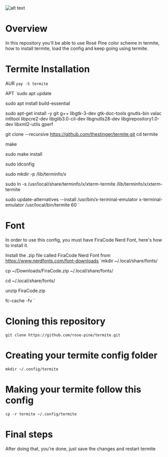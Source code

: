 ![alt text](https://cdn.discordapp.com/attachments/608697372054126594/775783910243303504/unknown.png)

# Overview
In this repository you'll be able to use Rosé Pine color scheme in termite, how to install termite, load the config and keep going using termite.

# Termite Installation
AUR
`yay -S termite
`


APT
`sudo apt update

sudo apt install build-essential

sudo apt-get install -y git g++ libgtk-3-dev gtk-doc-tools gnutls-bin valac intltool libpcre2-dev libglib3.0-cil-dev libgnutls28-dev libgirepository1.0-dev libxml2-utils gperf

git clone --recursive https://github.com/thestinger/termite.git
cd termite

make

sudo make install

sudo ldconfig

sudo mkdir -p /lib/terminfo/x

sudo ln -s /usr/local/share/terminfo/x/xterm-termite /lib/terminfo/x/xterm-termite

sudo update-alternatives --install /usr/bin/x-terminal-emulator x-terminal-emulator /usr/local/bin/termite 60
`
# Font
In order to use this config, you must have FiraCode Nerd Font, here's how to install it.

Install the .zip file called FiraCode Nerd Font from https://www.nerdfonts.com/font-downloads
`mkdir ~/.local/share/fonts/

cp ~/Downloads/FiraCode.zip ~/.local/share/fonts/

cd ~/.local/share/fonts/

unzip FiraCode.zip

fc-cache -fv
`
# Cloning this repository 
`git clone https://github.com/rose-pine/termite.git
`

# Creating your termite config folder
`mkdir ~/.config/termite
`

# Making your termite follow this config
`
cp -r termite ~/.config/termite
`
# Final steps
After doing that, you're done, just save the changes and restart termite


